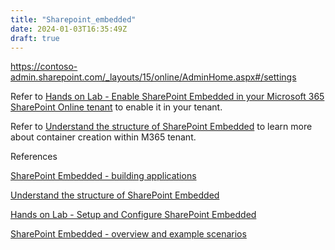 ```yaml
---
title: "Sharepoint_embedded"
date: 2024-01-03T16:35:49Z
draft: true
---
```



https://contoso-admin.sharepoint.com/_layouts/15/online/AdminHome.aspx#/settings

Refer to [Hands on Lab - Enable SharePoint Embedded in your Microsoft 365 SharePoint Online tenant](https://learn.microsoft.com/en-us/sharepoint/dev/embedded/mslearn/m01-03-hol) to enable it in your tenant.

Refer to [Understand the structure of SharePoint Embedded](https://learn.microsoft.com/en-us/sharepoint/dev/embedded/mslearn/m01-04-unit) to learn more about container creation within M365 tenant.

References

[SharePoint Embedded - building applications](https://learn.microsoft.com/en-us/training/modules/sharepoint-embedded-create-app/)

[Understand the structure of SharePoint Embedded](https://learn.microsoft.com/en-us/sharepoint/dev/embedded/mslearn/m01-04-unit)

[Hands on Lab - Setup and Configure SharePoint Embedded](https://learn.microsoft.com/en-us/sharepoint/dev/embedded/mslearn/m01-05-hol)

[SharePoint Embedded - overview and example scenarios](https://www.voitanos.io/blog/sharepoint-embedded-overview/?utm_source=convertkit&utm_medium=email&utm_campaign=From+Zero+to+Hero+%F0%9F%9A%80+Complete+Tutorial+for+SharePoint+Embedded+App+Development%20-%2012746821)



